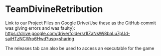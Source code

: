 # TeamDivineRetribution

Link to our Project Files on Google Drive(Use these as the GitHub commit was giving errors and was faulty): https://drive.google.com/drive/folders/1lZaNsWj8baLu7pUd-saiHTzNCWro6Hwd?usp=sharing

The releases tab can also be used to access an executable for the game
